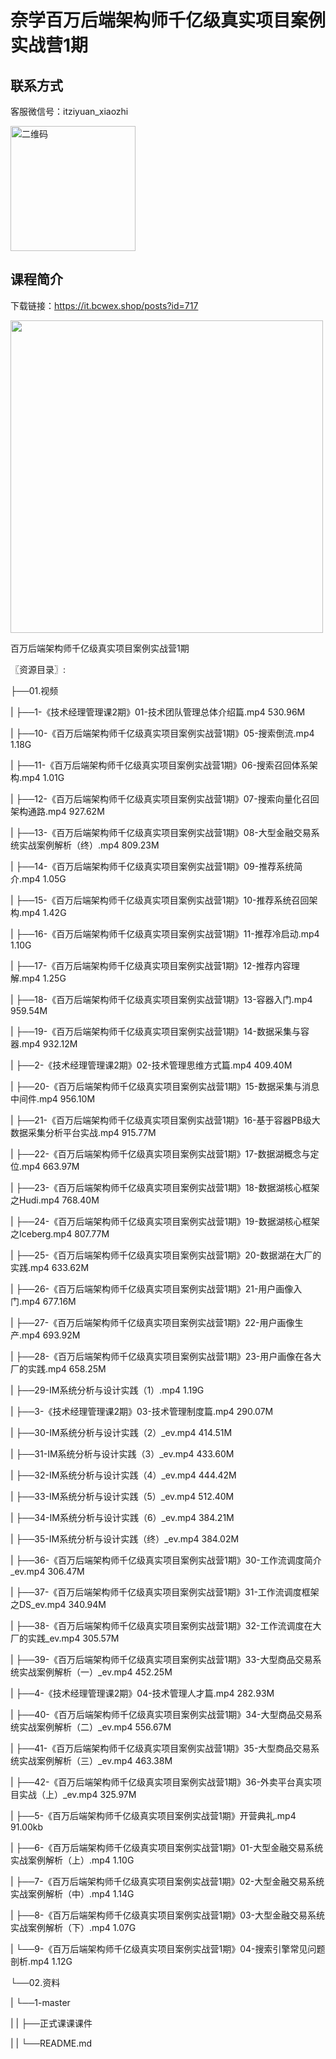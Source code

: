 # 奈学百万后端架构师千亿级真实项目案例实战营1期

## 联系方式

客服微信号：itziyuan_xiaozhi

<img src="https://ziyuanyun.oss-cn-guangzhou.aliyuncs.com/common/20240614073449/666b82192834a.jpg" width="200" height="200" alt="二维码">

## 课程简介

下载链接：https://it.bcwex.shop/posts?id=717

<img src="https://ziyuanyun.oss-cn-guangzhou.aliyuncs.com/yun/20240515152233/664462b92bd69.jpg" width="500" alt="">

  百万后端架构师千亿级真实项目案例实战营1期



 〖资源目录〗:

 ├──01.视频

 | ├──1-《技术经理管理课2期》01-技术团队管理总体介绍篇.mp4 530.96M

 | ├──10-《百万后端架构师千亿级真实项目案例实战营1期》05-搜索倒流.mp4 1.18G

 | ├──11-《百万后端架构师千亿级真实项目案例实战营1期》06-搜索召回体系架构.mp4 1.01G

 | ├──12-《百万后端架构师千亿级真实项目案例实战营1期》07-搜索向量化召回架构通路.mp4 927.62M

 | ├──13-《百万后端架构师千亿级真实项目案例实战营1期》08-大型金融交易系统实战案例解析（终）.mp4 809.23M

 | ├──14-《百万后端架构师千亿级真实项目案例实战营1期》09-推荐系统简介.mp4 1.05G

 | ├──15-《百万后端架构师千亿级真实项目案例实战营1期》10-推荐系统召回架构.mp4 1.42G

 | ├──16-《百万后端架构师千亿级真实项目案例实战营1期》11-推荐冷启动.mp4 1.10G

 | ├──17-《百万后端架构师千亿级真实项目案例实战营1期》12-推荐内容理解.mp4 1.25G

 | ├──18-《百万后端架构师千亿级真实项目案例实战营1期》13-容器入门.mp4 959.54M

 | ├──19-《百万后端架构师千亿级真实项目案例实战营1期》14-数据采集与容器.mp4 932.12M

 | ├──2-《技术经理管理课2期》02-技术管理思维方式篇.mp4 409.40M

 | ├──20-《百万后端架构师千亿级真实项目案例实战营1期》15-数据采集与消息中间件.mp4 956.10M

 | ├──21-《百万后端架构师千亿级真实项目案例实战营1期》16-基于容器PB级大数据采集分析平台实战.mp4 915.77M

 | ├──22-《百万后端架构师千亿级真实项目案例实战营1期》17-数据湖概念与定位.mp4 663.97M

 | ├──23-《百万后端架构师千亿级真实项目案例实战营1期》18-数据湖核心框架之Hudi.mp4 768.40M

 | ├──24-《百万后端架构师千亿级真实项目案例实战营1期》19-数据湖核心框架之Iceberg.mp4 807.77M

 | ├──25-《百万后端架构师千亿级真实项目案例实战营1期》20-数据湖在大厂的实践.mp4 633.62M

 | ├──26-《百万后端架构师千亿级真实项目案例实战营1期》21-用户画像入门.mp4 677.16M

 | ├──27-《百万后端架构师千亿级真实项目案例实战营1期》22-用户画像生产.mp4 693.92M

 | ├──28-《百万后端架构师千亿级真实项目案例实战营1期》23-用户画像在各大厂的实践.mp4 658.25M

 | ├──29-IM系统分析与设计实践（1）.mp4 1.19G

 | ├──3-《技术经理管理课2期》03-技术管理制度篇.mp4 290.07M

 | ├──30-IM系统分析与设计实践（2）_ev.mp4 414.51M

 | ├──31-IM系统分析与设计实践（3）_ev.mp4 433.60M

 | ├──32-IM系统分析与设计实践（4）_ev.mp4 444.42M

 | ├──33-IM系统分析与设计实践（5）_ev.mp4 512.40M

 | ├──34-IM系统分析与设计实践（6）_ev.mp4 384.21M

 | ├──35-IM系统分析与设计实践（终）_ev.mp4 384.02M

 | ├──36-《百万后端架构师千亿级真实项目案例实战营1期》30-工作流调度简介_ev.mp4 306.47M

 | ├──37-《百万后端架构师千亿级真实项目案例实战营1期》31-工作流调度框架之DS_ev.mp4 340.94M

 | ├──38-《百万后端架构师千亿级真实项目案例实战营1期》32-工作流调度在大厂的实践_ev.mp4 305.57M

 | ├──39-《百万后端架构师千亿级真实项目案例实战营1期》33-大型商品交易系统实战案例解析（一）_ev.mp4 452.25M

 | ├──4-《技术经理管理课2期》04-技术管理人才篇.mp4 282.93M

 | ├──40-《百万后端架构师千亿级真实项目案例实战营1期》34-大型商品交易系统实战案例解析（二）_ev.mp4 556.67M

 | ├──41-《百万后端架构师千亿级真实项目案例实战营1期》35-大型商品交易系统实战案例解析（三）_ev.mp4 463.38M

 | ├──42-《百万后端架构师千亿级真实项目案例实战营1期》36-外卖平台真实项目实战（上）_ev.mp4 325.97M

 | ├──5-《百万后端架构师千亿级真实项目案例实战营1期》开营典礼.mp4 91.00kb

 | ├──6-《百万后端架构师千亿级真实项目案例实战营1期》01-大型金融交易系统实战案例解析（上）.mp4 1.10G

 | ├──7-《百万后端架构师千亿级真实项目案例实战营1期》02-大型金融交易系统实战案例解析（中）.mp4 1.14G

 | ├──8-《百万后端架构师千亿级真实项目案例实战营1期》03-大型金融交易系统实战案例解析（下）.mp4 1.07G

 | └──9-《百万后端架构师千亿级真实项目案例实战营1期》04-搜索引擎常见问题剖析.mp4 1.12G

 └──02.资料

 | └──1-master

 | | ├──正式课课课件

 | | └──README.md

  